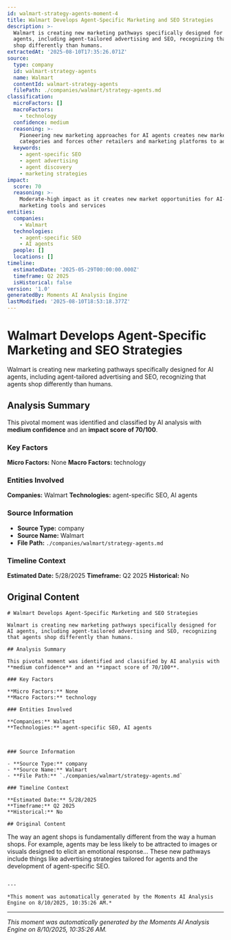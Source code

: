 ```yaml
---
id: walmart-strategy-agents-moment-4
title: Walmart Develops Agent-Specific Marketing and SEO Strategies
description: >-
  Walmart is creating new marketing pathways specifically designed for AI
  agents, including agent-tailored advertising and SEO, recognizing that agents
  shop differently than humans.
extractedAt: '2025-08-10T17:35:26.071Z'
source:
  type: company
  id: walmart-strategy-agents
  name: Walmart
  contentId: walmart-strategy-agents
  filePath: ./companies/walmart/strategy-agents.md
classification:
  microFactors: []
  macroFactors:
    - technology
  confidence: medium
  reasoning: >-
    Pioneering new marketing approaches for AI agents creates new market
    categories and forces other retailers and marketing platforms to adapt
  keywords:
    - agent-specific SEO
    - agent advertising
    - agent discovery
    - marketing strategies
impact:
  score: 70
  reasoning: >-
    Moderate-high impact as it creates new market opportunities for AI-focused
    marketing tools and services
entities:
  companies:
    - Walmart
  technologies:
    - agent-specific SEO
    - AI agents
  people: []
  locations: []
timeline:
  estimatedDate: '2025-05-29T00:00:00.000Z'
  timeframe: Q2 2025
  isHistorical: false
version: '1.0'
generatedBy: Moments AI Analysis Engine
lastModified: '2025-08-10T18:53:18.377Z'
---
```

# Walmart Develops Agent-Specific Marketing and SEO Strategies

Walmart is creating new marketing pathways specifically designed for AI agents, including agent-tailored advertising and SEO, recognizing that agents shop differently than humans.

## Analysis Summary

This pivotal moment was identified and classified by AI analysis with **medium confidence** and an **impact score of 70/100**.

### Key Factors

**Micro Factors:** None
**Macro Factors:** technology

### Entities Involved

**Companies:** Walmart
**Technologies:** agent-specific SEO, AI agents



### Source Information

- **Source Type:** company
- **Source Name:** Walmart
- **File Path:** `./companies/walmart/strategy-agents.md`

### Timeline Context

**Estimated Date:** 5/28/2025
**Timeframe:** Q2 2025
**Historical:** No

## Original Content

```
# Walmart Develops Agent-Specific Marketing and SEO Strategies

Walmart is creating new marketing pathways specifically designed for AI agents, including agent-tailored advertising and SEO, recognizing that agents shop differently than humans.

## Analysis Summary

This pivotal moment was identified and classified by AI analysis with **medium confidence** and an **impact score of 70/100**.

### Key Factors

**Micro Factors:** None
**Macro Factors:** technology

### Entities Involved

**Companies:** Walmart
**Technologies:** agent-specific SEO, AI agents



### Source Information

- **Source Type:** company
- **Source Name:** Walmart
- **File Path:** `./companies/walmart/strategy-agents.md`

### Timeline Context

**Estimated Date:** 5/28/2025
**Timeframe:** Q2 2025
**Historical:** No

## Original Content

```
The way an agent shops is fundamentally different from the way a human shops. For example, agents may be less likely to be attracted to images or visuals designed to elicit an emotional response... These new pathways include things like advertising strategies tailored for agents and the development of agent-specific SEO.
```

---

*This moment was automatically generated by the Moments AI Analysis Engine on 8/10/2025, 10:35:26 AM.*

```

---

*This moment was automatically generated by the Moments AI Analysis Engine on 8/10/2025, 10:35:26 AM.*

